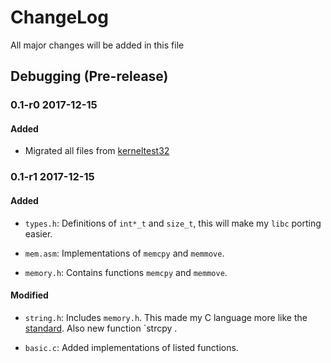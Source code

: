 # ChangeLog

All major changes will be added in this file

## Debugging (Pre-release)

### 0.1-r0 2017-12-15
#### Added

- Migrated all files from [kerneltest32](https://github.com/TravorLZH/OSLEARN/tree/master/kerneltest32)

### 0.1-r1 2017-12-15
#### Added

- `types.h`: Definitions of `int*_t` and `size_t`, this will make my `libc` porting easier.

- `mem.asm`: Implementations of `memcpy` and `memmove`.

- `memory.h`: Contains functions `memcpy` and `memmove`.

#### Modified

- `string.h`: Includes `memory.h`. This made my C language more like the [standard](https://en.wikipedia.org/wiki/ANSI_C "ANSI C"). Also new function `strcpy	.

- `basic.c`: Added implementations of listed functions.

